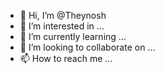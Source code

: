 - 👋 Hi, I’m @Theynosh
- 👀 I’m interested in ...
- 🌱 I’m currently learning ...
- 💞️ I’m looking to collaborate on ...
- 📫 How to reach me ...

<!---
Theynosh/Theynosh is a ✨ special ✨ repository because its `README.md` (this file) appears on your GitHub profile.
You can click the Preview link to take a look at your changes.
--->

